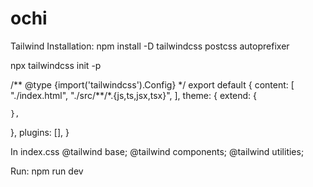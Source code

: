 # ochi

Tailwind
Installation: 
npm install -D tailwindcss postcss autoprefixer

npx tailwindcss init -p

<p>
/** @type {import('tailwindcss').Config} */
export default {
  content: [
    "./index.html",
    "./src/**/*.{js,ts,jsx,tsx}",
  ],
  theme: {
    extend: {
     
      
    },
  },
  plugins: [],
}


In index.css
@tailwind base;
@tailwind components;
@tailwind utilities;

Run:
npm run dev</p>
